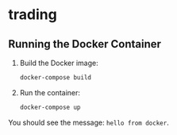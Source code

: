 # trading

## Running the Docker Container

1. Build the Docker image:
   ```bash
   docker-compose build
   ```

2. Run the container:
   ```bash
   docker-compose up
   ```

You should see the message: `hello from docker`.